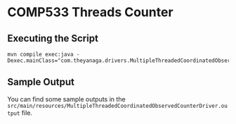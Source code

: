 # COMP533 Threads Counter

## Executing the Script

```
mvn compile exec:java -Dexec.mainClass="com.theyanaga.drivers.MultipleThreadedCoordinatedObservedCounterDriver"
```

## Sample Output

You can find some sample outputs in the `src/main/resources/MultipleThreadedCoordinatedObservedCounterDriver.output` file.
